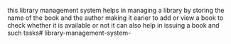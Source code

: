 this library management system helps in managing a library by storing the name of the book and the author making it earier to add or view a book to check whether it is available or not it can also help in issuing a book and such tasks# library-management-system-
